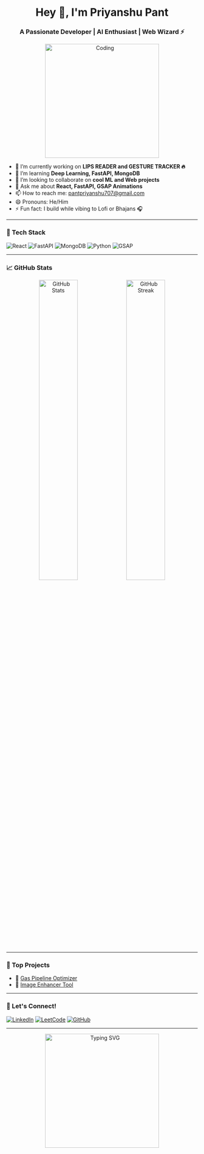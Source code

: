 <h1 align="center">Hey 👋, I'm Priyanshu Pant</h1>
<h3 align="center">A Passionate Developer | AI Enthusiast | Web Wizard ⚡</h3>

<div align="center">
  <img src="https://user-images.githubusercontent.com/74038190/235224431-e8c8c12e-6826-47f1-89fb-2ddad83b3abf.gif" alt="Coding" width="300" style="max-width: 100%; height: auto;" />
</div>

- 🔭 I’m currently working on **LIPS READER and GESTURE TRACKER 🔥**  
- 🌱 I’m learning **Deep Learning, FastAPI, MongoDB**  
- 👯 I’m looking to collaborate on **cool ML and Web projects**  
- 💬 Ask me about **React, FastAPI, GSAP Animations**  
- 📫 How to reach me: pantpriyanshu707@gmail.com  
- 😄 Pronouns: He/Him  
- ⚡ Fun fact: I build while vibing to Lofi or Bhajans 🎧  

---

### 🚀 Tech Stack

![React](https://img.shields.io/badge/React-20232A?style=for-the-badge&logo=react&logoColor=61DAFB)
![FastAPI](https://img.shields.io/badge/FastAPI-005571?style=for-the-badge&logo=fastapi)
![MongoDB](https://img.shields.io/badge/MongoDB-4EA94B?style=for-the-badge&logo=mongodb&logoColor=white)
![Python](https://img.shields.io/badge/Python-3776AB?style=for-the-badge&logo=python&logoColor=white)
![GSAP](https://img.shields.io/badge/GSAP-88CE02?style=for-the-badge&logo=greensock&logoColor=black)

---

### 📈 GitHub Stats

<div align="center">
  <img src="https://github-readme-stats.vercel.app/api?username=Priyanshu-pant707&show_icons=true&theme=radical" alt="GitHub Stats" width="45%"/>
  <img src="https://github-readme-streak-stats.herokuapp.com?user=Priyanshu-pant707&theme=tokyonight&hide_border=true" alt="GitHub Streak" width="45%"/>
</div>

---

### 🧠 Top Projects

- 🚀 [Gas Pipeline Optimizer](https://github.com/Priyanshu-pant707)
- 🎨 [Image Enhancer Tool](https://github.com/Priyanshu-pant707)

---

### 🔗 Let's Connect!

[![LinkedIn](https://img.shields.io/badge/LinkedIn-blue?style=for-the-badge&logo=linkedin&logoColor=white)](https://www.linkedin.com/in/priyanshu-pant-174888273)
[![LeetCode](https://img.shields.io/badge/LeetCode-orange?style=for-the-badge&logo=leetcode&logoColor=white)](https://leetcode.com/u/Priyanshu_pant/)
[![GitHub](https://img.shields.io/badge/GitHub-100000?style=for-the-badge&logo=github&logoColor=white)](https://github.com/Priyanshu-pant707)

---

<div align="center">
  <img src="https://mir-s3-cdn-cf.behance.net/project_modules/hd/06f21a161921919.63cd7887d0a70.gif" alt="Typing SVG" width="300" style="max-width: 100%; height: auto;" />
</div>

